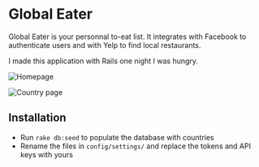 # Global Eater

Global Eater is your personnal to-eat list. It integrates with Facebook to authenticate users and with Yelp to find local restaurants.

I made this application with Rails one night I was hungry.

![Homepage](http://f.cl.ly/items/0x2S101w3k3S3r332h2r/Screen%20Shot%202012-11-28%20at%2010.53.55%20AM.png)

![Country page](http://f.cl.ly/items/381i1B2F1A1S0L3r442r/Screen%20Shot%202012-11-28%20at%2010.53.19%20AM.png)

## Installation

- Run `rake db:seed` to populate the database with countries
- Rename the files in `config/settings/` and replace the tokens and API keys with yours
